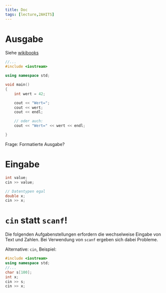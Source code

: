 ```yaml
---
title: Doc
tags: [lecture,2AHITS]
---
```




# Ausgabe

Siehe [wikibooks](https://de.wikibooks.org/wiki/C%2B%2B-Programmierung:_Einfache_Ein-_und_Ausgabe)

```c++
//...
#include <iostream>

using namespace std;

void main()
{
    int wert = 42;

    cout << "Wert=";
    cout << wert;
    cout << endl;

    // oder auch:
    cout << "Wert=" << wert << endl;

}
```

Frage: Formatierte Ausgabe?


# Eingabe

```c++
int value;
cin >> value;

// Datentypen egal
double x;
cin >> x;

```



# `cin` statt `scanf`!

Die folgenden Aufgabenstellungen erfordern die wechselweise Eingabe von Text und Zahlen.
Bei Verwendung von `scanf` ergeben sich dabei  Probleme.

Alternative: `cin`, Beispiel:

```c++
#include <iostream>
using namespace std;
//...
char s[100];
int x;
cin >> s;
cin >> x;
```

